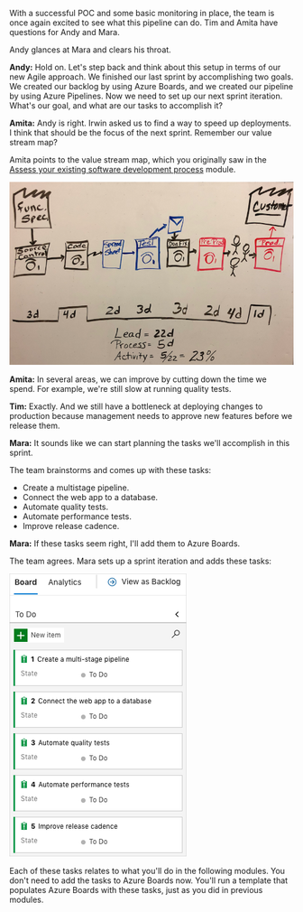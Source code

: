 With a successful POC and some basic monitoring in place, the team is once again excited to see what this pipeline can do. Tim and Amita have questions for Andy and Mara. 

Andy glances at Mara and clears his throat.

**Andy:** Hold on. Let's step back and think about this setup in terms of our new Agile approach. We finished our last sprint by accomplishing two goals. We created our backlog by using Azure Boards, and we created our pipeline by using Azure Pipelines. Now we need to set up our next sprint iteration. What's our goal, and what are our tasks to accomplish it?

**Amita:** Andy is right. Irwin asked us to find a way to speed up deployments. I think that should be the focus of the next sprint. Remember our value stream map?

Amita points to the value stream map, which you originally saw in the [Assess your existing software development process](/learn/modules/assess-your-development-process/4-assess-process-efficiency?azure-portal=true)  module.

![A whiteboard showing the value stream map](../media/7-vsm-whiteboard1.png)

**Amita:** In several areas, we can improve by cutting down the time we spend. For example, we're still slow at running quality tests.

**Tim:** Exactly. And we still have a bottleneck at deploying changes to production because management needs to approve new features before we release them.

**Mara:** It sounds like we can start planning the tasks we'll accomplish in this sprint.

The team brainstorms and comes up with these tasks:

- Create a multistage pipeline.
- Connect the web app to a database.
- Automate quality tests.
- Automate performance tests.
- Improve release cadence.

**Mara:** If these tasks seem right, I'll add them to Azure Boards.

The team agrees. Mara sets up a sprint iteration and adds these tasks:

![Azure Boards, showing the tasks for this sprint](../../shared/media/deploy-all-tasks.png)

Each of these tasks relates to what you'll do in the following modules. You don't need to add the tasks to Azure Boards now. You'll run a template that populates Azure Boards with these tasks, just as you did in previous modules.